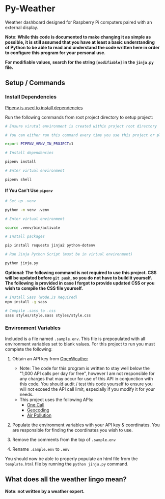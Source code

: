 # Py-Weather

Weather dashboard designed for Raspberry Pi computers paired with an external display.

**Note: While this code is documented to make changing it as simple as possible, it is still assumed that you have at least a basic understanding of Python to be able to read and understand the code written here in order to configure this program for your personal use.**

**For modifiable values, search for the string `[modifiable]` in the `jinja.py` file.**

## Setup / Commands

### Install Dependencies

[Pipenv is used to install dependencies](https://packaging.python.org/en/latest/tutorials/managing-dependencies/)

Run the following commands from root project directory to setup project:

```bash
# Ensure virutal environment is created within project root directory

# You can either run this command every time you use this project or place it in your `.bashrc` / `.zshenv`

export PIPENV_VENV_IN_PROJECT=1
```

```bash
# Install dependencies

pipenv install
```

```bash
# Enter virtual environment

pipenv shell
```

#### If You Can't Use `pipenv`

```bash
# Set up .venv

python -m venv .venv
```

```bash
# Enter virtual environment 

source .venv/bin/activate
```

```bash
# Install packages

pip install requests jinja2 python-dotenv
```

```bash
# Run Jinja Python Script (must be in virtual environment)

python jinja.py
```

**Optional: The following command is not required to use this project. CSS will be updated before `git push`, so you do not have to build it yourself. The following is provided in case I forgot to provide updated CSS or you wish to compile the CSS file yourself.**

```bash
# Install Sass (Node.Js Required)
npm install -g sass

# Compile .sass to .css
sass styles/style.sass styles/style.css
```

### Environment Variables

Included is a file named `.sample.env`. This file is prepopulated with all environment variables set to blank values. For this project to run you must complete the following:

1. Obtain an API key from [OpenWeather](https://openweathermap.org/api)
   - Note: The code for this program is written to stay well below the "1,000 API calls per day for free", however I am not responsible for any charges that may occur for use of this API in conjunction with this code. You should audit / test this code yourself to ensure you will not exceed the API call limit, especially if you modify it for your needs.
   - This project uses the following APIs:
     - [One Call](https://openweathermap.org/api/one-call-3)
     - [Geocoding](https://openweathermap.org/api/geocoding-api)
     - [Air Pollution](https://openweathermap.org/api/air-pollution)

2. Populate the environment variables with your API key & coordinates. You are responsible for finding the coordinates you wish to use.

3. Remove the comments from the top of `.sample.env`

4. Rename `.sample.env` to `.env`

You should now be able to properly populate an html file from the `template.html` file by running the `python jinja.py` command.

## What does all the weather lingo mean?

**Note: not written by a weather expert.**


